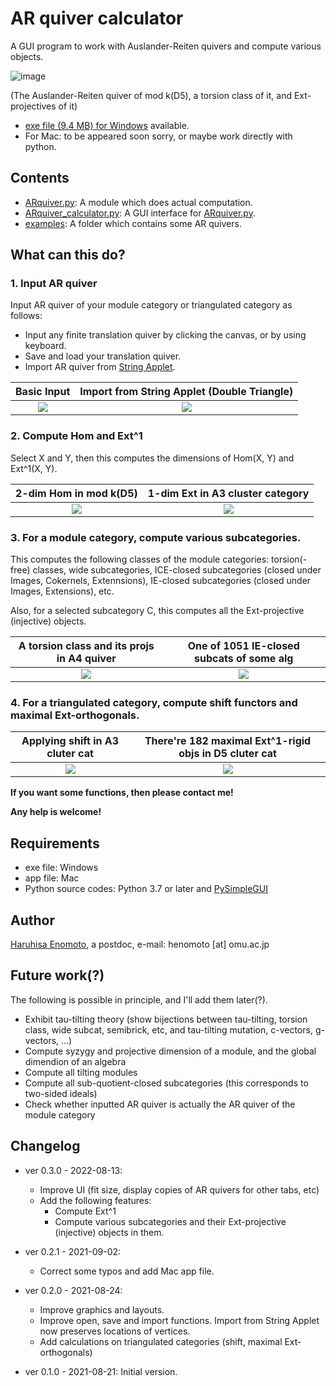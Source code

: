 # AR quiver calculator
A GUI program to work with Auslander-Reiten quivers and compute various objects.

![image](https://cdn.discordapp.com/attachments/524877289213788171/1007891731703943168/unknown.png)

(The Auslander-Reiten quiver of mod k(D5), a torsion class of it, and Ext-projectives of it)

- [exe file (9.4 MB) for Windows](https://github.com/haruhisa-enomoto/ARquiver/releases/download/v0.3.0/ARquiver_calculator.exe) available.
- For Mac: to be appeared soon sorry, or maybe work directly with python.

## Contents

- [ARquiver.py](ARquiver.py): A module which does actual computation.
- [ARquiver_calculator.py](ARquiver_calculator.py): A GUI interface for [ARquiver.py](ARquiver.py).
- [examples](/examples/): A folder which contains some AR quivers.

## What can this do?

### 1. Input AR quiver

Input AR quiver of your module category or triangulated category as follows:
- Input any finite translation quiver by clicking the canvas, or by using keyboard.
- Save and load your translation quiver.
- Import AR quiver from [String Applet](https://www.math.uni-bielefeld.de/~jgeuenich/string-applet/).

Basic Input          |  Import from String Applet (Double Triangle)
:-------------------------:|:-------------------------:
![](https://cdn.discordapp.com/attachments/524877289213788171/1007893449502113852/unknown.png)  |  ![](https://cdn.discordapp.com/attachments/524877289213788171/1007907225068638268/unknown.png)

### 2. Compute Hom and Ext^1

Select X and Y, then this computes the dimensions of Hom(X, Y) and Ext^1(X, Y).

2-dim Hom in mod k(D5)   |  1-dim Ext in A3 cluster category
:-------------------------:|:-------------------------:
![](https://cdn.discordapp.com/attachments/524877289213788171/1007896233454612571/unknown.png)  |  ![](https://cdn.discordapp.com/attachments/524877289213788171/1007897271528075284/unknown.png)

### 3. For a module category, compute various subcategories.

This computes the following classes of the module categories: torsion(-free) classes, wide subcategories, ICE-closed subcategories (closed under Images, Cokernels, Extennsions), IE-closed subcategories (closed under Images, Extensions), etc.

Also, for a selected subcategory C, this computes all the Ext-projective (injective) objects.

 A torsion class and its projs in A4 quiver | One of 1051 IE-closed subcats of some alg
:-------------------------:|:-------------------------:
![](https://cdn.discordapp.com/attachments/524877289213788171/1007900187106234368/unknown.png)  |  ![](https://cdn.discordapp.com/attachments/524877289213788171/1007901782200025189/unknown.png)


### 4. For a triangulated category, compute shift functors and maximal Ext-orthogonals.

 Applying shift in A3 cluter cat | There're 182 maximal Ext^1-rigid objs in D5 cluter cat
:-------------------------:|:-------------------------:
![](https://cdn.discordapp.com/attachments/524877289213788171/1007902867484590130/unknown.png)  |  ![](https://cdn.discordapp.com/attachments/524877289213788171/1007903351888949278/unknown.png)


**If you want some functions, then please contact me!**

**Any help is welcome!**


## Requirements

- exe file: Windows
- app file: Mac
- Python source codes: Python 3.7 or later and [PySimpleGUI](https://pysimplegui.readthedocs.io/en/latest/)

## Author

[Haruhisa Enomoto](http://haruhisa-enomoto.github.io/), a postdoc, e-mail: henomoto [at] omu.ac.jp

## Future work(?)

The following is possible in principle, and I'll add them later(?). 

- Exhibit tau-tilting theory (show bijections between tau-tilting, torsion class, wide subcat, semibrick, etc, and tau-tilting mutation, c-vectors, g-vectors, ...)
- Compute syzygy and projective dimension of a module, and the global dimendion of an algebra
- Compute all tilting modules
- Compute all sub-quotient-closed subcategories (this corresponds to two-sided ideals)
- Check whether inputted AR quiver is actually the AR quiver of the module category

## Changelog

- ver 0.3.0 - 2022-08-13:
  - Improve UI (fit size, display copies of AR quivers for other tabs, etc)
  - Add the following features:
    - Compute Ext^1
    - Compute various subcategories and their Ext-projective (injective) objects in them.

- ver 0.2.1 - 2021-09-02:
  - Correct some typos and add Mac app file.

- ver 0.2.0 - 2021-08-24:
  - Improve graphics and layouts.
  - Improve open, save and import functions. Import from String Applet now preserves locations of vertices.
  - Add calculations on triangulated categories (shift, maximal Ext-orthogonals)

- ver 0.1.0 - 2021-08-21: Initial version.

